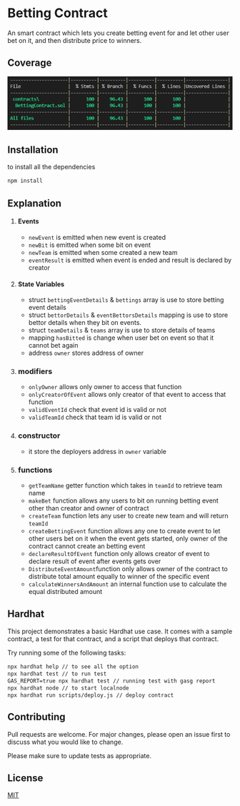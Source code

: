 # Betting Contract

An smart contract which lets you create betting event for and let other user bet on it, and then distribute price to winners.

## Coverage
![Alt text](images/coverage1.png "Title")

## Installation 
to install all the dependencies
```bash
npm install
```

## Explanation
1) #### Events
   - `newEvent` is emitted when new event is created
   - `newBit` is emitted when some bit on event
   - `newTeam` is emitted when some created a new team
   - `eventResult` is emitted when event is ended and result is declared by creator
 
2) #### State Variables
   - struct `bettingEventDetails` & `bettings` array is use to store betting event details
   - struct `bettorDetails` & `eventBettorsDetails` mapping is use to store bettor details when they bit on events.
   - struct `teamDetails` & `teams` array is use to store details of teams
   - mapping `hasBitted` is change when user bet on event so that it cannot bet again
   - address `owner` stores address of owner
3) ### modifiers
   - `onlyOwner` allows only owner to access that function
   - `onlyCreatorOfEvent` allows only creator of that event to access that function
   - `validEventId` check that event id is valid or not
   - `validTeamId` check that team id is valid or not
4) ### constructor
   - it store the deployers address in `owner` variable

5) ### functions
   - `getTeamName` getter function which takes in `teamId` to retrieve team name
   - `makeBet` function allows any users to bit on running betting event other than creator and owner of contract
   - `createTeam` function lets any user to create new team and will return `teamId`
   - `createBettingEvent`  function allows any one to create event to let other users bet on it when the event gets started, only owner of the contract cannot create an betting event
   - `declareResultOfEvent` function only allows creator of event to declare result of event after events gets over
   - `DistributeEventAmount`function only allows owner of the contract to distribute total amount equally to winner of the specific event
   - `calculateWinnersAndAmount` an internal function use to calculate the equal distributed amount

## Hardhat

This project demonstrates a basic Hardhat use case. It comes with a sample contract, a test for that contract, and a script that deploys that contract.

Try running some of the following tasks:

```shell
npx hardhat help // to see all the option
npx hardhat test // to run test
GAS_REPORT=true npx hardhat test // running test with gasg report
npx hardhat node // to start localnode 
npx hardhat run scripts/deploy.js // deploy contract
```

## Contributing
Pull requests are welcome. For major changes, please open an issue first to discuss what you would like to change.

Please make sure to update tests as appropriate.

## License
[MIT](https://choosealicense.com/licenses/mit/)